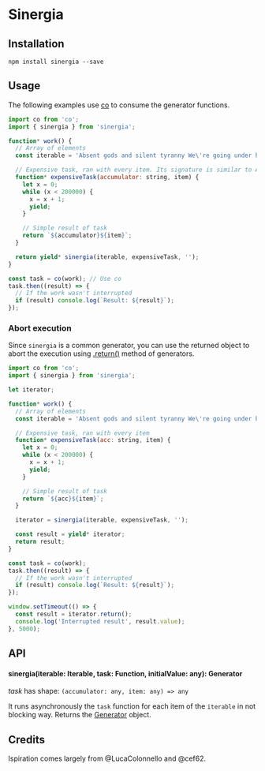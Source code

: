 # Sinergia

## Installation

```
npm install sinergia --save
```

## Usage

The following examples use [co](https://github.com/tj/co) to consume the generator functions.

```javascript
import co from 'co';
import { sinergia } from 'sinergia';

function* work() {
  // Array of elements
  const iterable = 'Absent gods and silent tyranny We\'re going under hypnotised.'.split('');

  // Expensive task, ran with every item. Its signature is similar to Array.reduce callbacks
  function* expensiveTask(accumulator: string, item) {
    let x = 0;
    while (x < 200000) {
      x = x + 1;
      yield;
    }

    // Simple result of task
    return `${accumulator}${item}`;
  }

  return yield* sinergia(iterable, expensiveTask, '');
}

const task = co(work); // Use co
task.then((result) => {
  // If the work wasn't interrupted
  if (result) console.log(`Result: ${result}`);
});
```

### Abort execution

Since `sinergia` is a common generator, you can use the returned object to abort the execution using [.return()](https://developer.mozilla.org/en-US/docs/Web/JavaScript/Reference/Global_Objects/Generator/return) method of generators.

```javascript
import co from 'co';
import { sinergia } from 'sinergia';

let iterator;

function* work() {
  // Array of elements
  const iterable = 'Absent gods and silent tyranny We\'re going under hypnotised.'.split('');

  // Expensive task, ran with every item
  function* expensiveTask(acc: string, item) {
    let x = 0;
    while (x < 200000) {
      x = x + 1;
      yield;
    }

    // Simple result of task
    return `${acc}${item}`;
  }

  iterator = sinergia(iterable, expensiveTask, '');

  const result = yield* iterator;
  return result;
}

const task = co(work);
task.then((result) => {
  // If the work wasn't interrupted
  if (result) console.log(`Result: ${result}`);
});

window.setTimeout(() => {
  const result = iterator.return();
  console.log('Interrupted result', result.value);
}, 5000);
```

## API

#### sinergia(iterable: Iterable<any>, task: Function, initialValue: any): Generator

*task* has shape: `(accumulator: any, item: any) => any`

It runs asynchronously the `task` function for each item of the `iterable` in not blocking way.
Returns the [Generator](https://developer.mozilla.org/en-US/docs/Web/JavaScript/Reference/Global_Objects/Generator) object.

## Credits

Ispiration comes largely from @LucaColonnello and @cef62.
